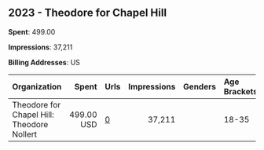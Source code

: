 ## 2023 - Theodore for Chapel Hill 
**Spent**: 499.00

**Impressions**: 37,211

**Billing Addresses**: US

|Organization|Spent|Urls|Impressions|Genders|Age Brackets|Country Codes|
|:---|---:|:---|---:|:---|:---|:---|
|Theodore for Chapel Hill: Theodore Nollert|499.00 USD|[0](https://www.snap.com/political-ads/asset/f7af119c29df34879e5b19fde381cb9ca7df63b5a33d75e1cde38af28d4857f1?mediaType=png)|37,211||18-35|united states|
